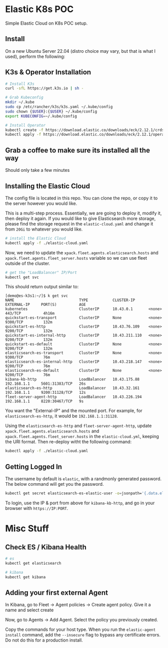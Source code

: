 # Elastic K8s POC

Simple Elastic Cloud on K8s POC setup.

## Install

On a new Ubuntu Server 22.04 (distro choice may vary, but that is what I used), perform the following:

## K3s & Operator Installation

```bash
# Install K3s
curl -sfL https://get.k3s.io | sh -

# Grab Kubeconfig
mkdir ~/.kube
sudo cp /etc/rancher/k3s/k3s.yaml ~/.kube/config
sudo chown {$USER}:{$USER} ~/.kube/config
export KUBECONFIG=~/.kube/config

# Install Operator
kubectl create -f https://download.elastic.co/downloads/eck/2.12.1/crds.yaml
kubectl apply -f https://download.elastic.co/downloads/eck/2.12.1/operator.yaml
```

## Grab a coffee to make sure its installed all the way

Should only take a few minutes

## Installing the Elastic Cloud

The config file is located in this repo. You can clone the repo, or copy it to the server however you would like.

This is a multi-step process. Essentially, we are going to deploy it, modify it, then deploy it again. If you would like to give Elasticsearch more storage, please find the storage request in the `elastic-cloud.yaml` and change it from `20Gi` to whatever you would like.

```bash
# install the Elastic Cloud
kubectl apply -f ./elastic-cloud.yaml
```

Now, we need to update the `xpack.fleet.agents.elasticsearch.hosts` and `xpack.fleet.agents.fleet_server.hosts` variable so we can use fleet outside of the cluster.

```bash
# get the "LoadBalancer" IP/Port
kubectl get svc
```

This should return output similar to:
```
[demo@es-k3s1:~/]$ k get svc
NAME                             TYPE           CLUSTER-IP      EXTERNAL-IP     PORT(S)          AGE
kubernetes                       ClusterIP      10.43.0.1       <none>          443/TCP          4h16m
quickstart-es-transport          ClusterIP      None            <none>          9300/TCP         132m
quickstart-es-http               ClusterIP      10.43.76.109    <none>          9200/TCP         132m
quickstart-es-internal-http      ClusterIP      10.43.211.110   <none>          9200/TCP         132m
quickstart-es-default            ClusterIP      None            <none>          9200/TCP         132m
elasticsearch-es-transport       ClusterIP      None            <none>          9300/TCP         76m
elasticsearch-es-internal-http   ClusterIP      10.43.218.147   <none>          9200/TCP         76m
elasticsearch-es-default         ClusterIP      None            <none>          9200/TCP         76m
kibana-kb-http                   LoadBalancer   10.43.175.88    192.168.1.1     5601:31383/TCP   26s
elasticsearch-es-http            LoadBalancer   10.43.32.161    192.168.1.1     9200:31128/TCP   12s
fleet-server-agent-http          LoadBalancer   10.43.226.194   192.168.1.1     8220:30467/TCP   9s
```

You want the "External-IP" and the mounted port. For example, for `elasticsearch-es-http`, it would be `192.168.1.1:31128`.

Using the `elasticsearch-es-http` and `fleet-server-agent-http`, update `xpack.fleet.agents.elasticsearch.hosts` and `xpack.fleet.agents.fleet_server.hosts` in the `elastic-cloud.yml`, keeping the URI format. Then re-deploy witht the following command:

```bash
kubectl apply -f ./elastic-cloud.yaml
```

## Getting Logged In

The username by default is `elastic`, with a randmonly generated password. The below command will get you the password.

```bash
kubectl get secret elasticsearch-es-elastic-user -o=jsonpath='{.data.elastic}' | base64 --decode; echo
```

To login, use the IP & port from above for `kibana-kb-http`, and go in your browser with `https://IP:PORT`.

# Misc Stuff

## Check ES / Kibana Health

```bash
# es
kubectl get elasticsearch

# kibana
kubectl get kibana
```

## Adding your first external Agent

In Kibana, go to Fleet -> Agent policies -> Create agent policy. Give it a name and select create

Now, go to Agents -> Add Agent. Select the policy you previously created.

Copy the commands for your host type. When you run the `elastic-agent install` command, add the `--insecure` flag to bypass any certificate errors. Do not do this for a production install.
